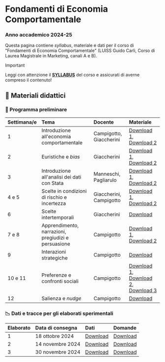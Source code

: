 # Fondamenti di Economia Comportamentale

### Anno accademico 2024-25

Questa pagina contiene *syllabus*, materiale e dati per il corso di "Fondamenti di Economia Comportamentale" (LUISS Guido Carli, Corso di Laurea Magistrale in Marketing, canali A e B).

> [!IMPORTANT]
> Leggi con attenzione il [**SYLLABUS**](https://github.com/ncampigotto/FECOMP_LUISS_2024/blob/main/Syllabus/Syllabus.md) del corso e assicurati di averne compreso il contenuto!


## 📌 Materiali didattici

### 📆 Programma preliminare

| **Settimana/e**     | **Tema**                                   | **Docente**    | **Materiale**    |
|:-------------|:--------------------------------------------|:------------------|:-------------------------|
| 1            | Introduzione all'economia comportamentale   | Campigotto, Giaccherini       | [Download 1](https://github.com/ncampigotto/FECOMP_LUISS_2024/blob/main/Materiali/FECOMP_0_2425.html), [Download 2](https://github.com/ncampigotto/FECOMP_LUISS_2024/blob/main/Materiali/Giaccherini_1.pdf)                          |
| 2            | Euristiche e *bias*                         | Giaccherini       | [Download 1](https://github.com/ncampigotto/FECOMP_LUISS_2024/blob/main/Materiali/Giaccherini_2.pdf), [Download 2](https://github.com/ncampigotto/FECOMP_LUISS_2024/blob/main/Materiali/Giaccherini_3.pdf)                          |
| 3            | Introduzione all'analisi dei dati con Stata    | Manneschi, Pagliarulo | [Download 1](https://github.com/ncampigotto/FECOMP_LUISS_2024/blob/main/Materiali/IntroStata_Pagliarulo_Manneschi.pdf), [Download 2](https://github.com/ncampigotto/FECOMP_LUISS_2024/blob/main/Materiali/Dofile_Pagliarulo_Manneschi.do)                   |
| 4 e 5        | Scelte in condizioni di rischio e incertezza   | Giaccherini, Campigotto | [Download 1](https://github.com/ncampigotto/FECOMP_LUISS_2024/blob/main/Materiali/Giaccherini_4.pdf), [Download 2](https://github.com/ncampigotto/FECOMP_LUISS_2024/blob/main/Materiali/FECOMP_1_2425.html)                 |
| 6            | Scelte intertemporali                         | Giaccherini       | [Download](https://github.com/ncampigotto/FECOMP_LUISS_2024/blob/main/Materiali/Giaccherini_5.pdf)                        |
| 7 e 8        | Apprendimento, narrazioni, pregiudizi e persuasione       | Campigotto        | [Download 1](https://github.com/ncampigotto/FECOMP_LUISS_2024/blob/main/Materiali/FECOMP_2_2425.html), [Download 2](https://github.com/ncampigotto/FECOMP_LUISS_2024/blob/main/Materiali/FECOMP_3_2425.html)                        |
| 9            | Interazioni strategiche                       | Campigotto        | [Download](https://github.com/ncampigotto/FECOMP_LUISS_2024/blob/main/Materiali/FECOMP_4_2425.html)                        |
| 10 e 11      | Preferenze e confronti sociali                            | Campigotto        | [Download 1](https://github.com/ncampigotto/FECOMP_LUISS_2024/blob/main/Materiali/FECOMP_5_2425.html), [Download 2](https://github.com/ncampigotto/FECOMP_LUISS_2024/blob/main/Materiali/FECOMP_6_2425.html), [Download 3](https://github.com/ncampigotto/FECOMP_LUISS_2024/blob/main/Materiali/FECOMP_7_2425.html)                         |
| 12           | Salienza e *nudge*                            | Campigotto        | [Download](https://github.com/ncampigotto/FECOMP_LUISS_2024/blob/main/Materiali/FECOMP_8_2425.html)                        |


### 📉 Dati e tracce per gli elaborati sperimentali

| Elaborato    | **Data di consegna**                                | **Dati**          | **Domande**    |
|:-------------|:--------------------------------------------|:------------------|:-----------------|
| 1 | 18 ottobre 2024 | [Download](https://github.com/ncampigotto/FECOMP_LUISS_2024/blob/main/Dati/1st_exp_FECOMP2425.dta) | [Download](https://github.com/ncampigotto/FECOMP_LUISS_2024/blob/main/Dati/1st_experiment_assignment_FECOMP2425.pdf) |
| 2 | 14 novembre 2024 | [Download](https://github.com/ncampigotto/FECOMP_LUISS_2024/blob/main/Dati/2nd_exp_FECOMP2425.dta) | [Download](https://github.com/ncampigotto/FECOMP_LUISS_2024/blob/main/Dati/2nd_experiment_assignment_FECOMP2425.pdf) |
| 3 | 30 novembre 2024 | [Download](https://github.com/ncampigotto/FECOMP_LUISS_2024/blob/main/Dati/3rd_exp_fecomp2425.dta) | [Download](https://github.com/ncampigotto/FECOMP_LUISS_2024/blob/main/Dati/3rd_experiment_assignment_FECOMP2425.pdf) |

